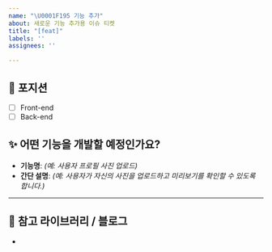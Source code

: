 ```yaml
---
name: "\U0001F195 기능 추가"
about: 새로운 기능 추가용 이슈 티켓
title: "[feat]"
labels: ''
assignees: ''

---
```


## 🎯 포지션
- [ ] Front-end
- [ ] Back-end

## ✨ 어떤 기능을 개발할 예정인가요?
- **기능명**: _(예: 사용자 프로필 사진 업로드)_
- **간단 설명**: _(예: 사용자가 자신의 사진을 업로드하고 미리보기를 확인할 수 있도록 합니다.)_

---

## 🔗 참고 라이브러리 / 블로그
-
